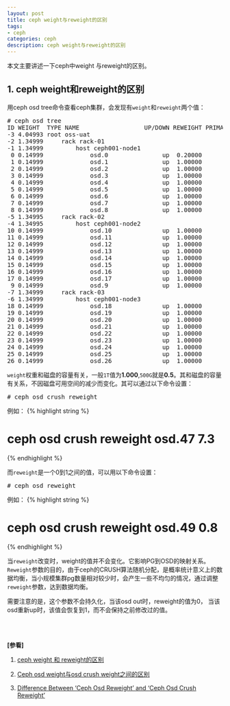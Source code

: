 ```yaml
---
layout: post
title: ceph weight与reweight的区别
tags:
- ceph
categories: ceph
description: ceph weight与reweight的区别
---
```



本文主要讲述一下ceph中weight 与reweight的区别。



<!-- more -->


## 1. ceph weight和reweight的区别
用ceph osd tree命令查看ceph集群，会发现有```weight```和```reweight```两个值：
<pre>
# ceph osd tree
ID WEIGHT  TYPE NAME                  UP/DOWN REWEIGHT PRIMARY-AFFINITY 
-3 4.04993 root oss-uat                                                 
-2 1.34999     rack rack-01                                             
-1 1.34999         host ceph001-node1                                   
 0 0.14999             osd.0               up  0.20000          1.00000 
 1 0.14999             osd.1               up  1.00000          1.00000 
 2 0.14999             osd.2               up  1.00000          1.00000 
 3 0.14999             osd.3               up  1.00000          1.00000 
 4 0.14999             osd.4               up  1.00000          1.00000 
 5 0.14999             osd.5               up  1.00000          1.00000 
 6 0.14999             osd.6               up  1.00000          1.00000 
 7 0.14999             osd.7               up  1.00000          1.00000 
 8 0.14999             osd.8               up  1.00000          1.00000 
-5 1.34995     rack rack-02                                             
-4 1.34995         host ceph001-node2                                   
10 0.14999             osd.10              up  1.00000          1.00000 
11 0.14999             osd.11              up  1.00000          1.00000 
12 0.14999             osd.12              up  1.00000          1.00000 
13 0.14999             osd.13              up  1.00000          1.00000 
14 0.14999             osd.14              up  1.00000          1.00000 
15 0.14999             osd.15              up  1.00000          1.00000 
16 0.14999             osd.16              up  1.00000          1.00000 
17 0.14999             osd.17              up  1.00000          1.00000 
 9 0.14999             osd.9               up  1.00000          1.00000 
-7 1.34999     rack rack-03                                             
-6 1.34999         host ceph001-node3                                   
18 0.14999             osd.18              up  1.00000          1.00000 
19 0.14999             osd.19              up  1.00000          1.00000 
20 0.14999             osd.20              up  1.00000          1.00000 
21 0.14999             osd.21              up  1.00000          1.00000 
22 0.14999             osd.22              up  1.00000          1.00000 
23 0.14999             osd.23              up  1.00000          1.00000 
24 0.14999             osd.24              up  1.00000          1.00000 
25 0.14999             osd.25              up  1.00000          1.00000 
26 0.14999             osd.26              up  1.00000          1.00000 
</pre>

```weight```权重和磁盘的容量有关，一般```1T```值为**1.000**,```500G```就是**0.5**。其和磁盘的容量有关系，不因磁盘可用空间的减少而变化。其可以通过以下命令设置：
<pre>
# ceph osd crush reweight 
</pre>
例如：
{% highlight string %}
# ceph osd crush reweight osd.47 7.3
{% endhighlight %}



而```reweight```是一个0到1之间的值，可以用以下命令设置：
<pre>
# ceph osd reweight  
</pre>
例如：
{% highlight string %}
# ceph osd crush reweight osd.49 0.8
{% endhighlight %}

当```reweight```改变时，weight的值并不会变化。它影响PG到OSD的映射关系。```Reweight```参数的目的，由于ceph的CRUSH算法随机分配，是概率统计意义上的数据均衡，当小规模集群pg数量相对较少时，会产生一些不均匀的情况，通过调整```reweight```参数，达到数据均衡。

需要注意的是，这个参数不会持久化，当该osd out时，reweight的值为0， 当该osd重新up时，该值会恢复到1，而不会保持之前修改过的值。







<br />
<br />

**[参看]**

1. [ceph weight 和 reweight的区别](https://blog.csdn.net/changtao381/article/details/49073631)

2. [Ceph osd weight与osd crush weight之间的区别](http://hustcat.github.io/difference_between_osd_weight_and_osd_crush_weight/)

3. [Difference Between ‘Ceph Osd Reweight’ and ‘Ceph Osd Crush Reweight’](https://ceph.com/geen-categorie/difference-between-ceph-osd-reweight-and-ceph-osd-crush-reweight/)

<br />
<br />
<br />


